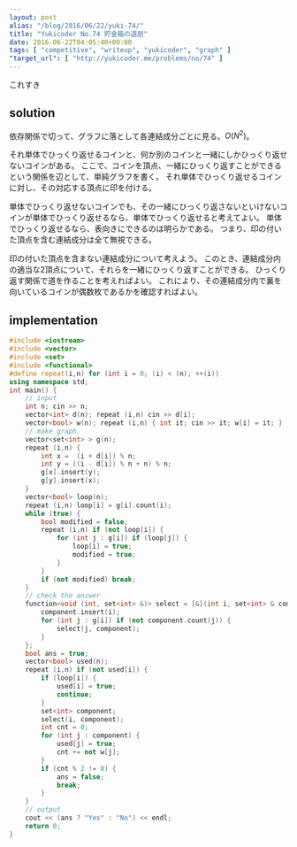 ```yaml
---
layout: post
alias: "/blog/2016/06/22/yuki-74/"
title: "Yukicoder No.74 貯金箱の退屈"
date: 2016-06-22T04:05:40+09:00
tags: [ "competitive", "writeup", "yukicoder", "graph" ]
"target_url": [ "http://yukicoder.me/problems/no/74" ]
---
```


これすき

## solution

依存関係で切って、グラフに落として各連結成分ごとに見る。$O(N^2)$。

それ単体でひっくり返せるコインと、何か別のコインと一緒にしかひっくり返せないコインがある。
ここで、コインを頂点、一緒にひっくり返すことができるという関係を辺として、単純グラフを書く。
それ単体でひっくり返せるコインに対し、その対応する頂点に印を付ける。

単体でひっくり返せないコインでも、その一緒にひっくり返さないといけないコインが単体でひっくり返せるなら、単体でひっくり返せると考えてよい。
単体でひっくり返せるなら、表向きにできるのは明らかである。
つまり、印の付いた頂点を含む連結成分は全て無視できる。

印の付いた頂点を含まない連結成分について考えよう。
このとき、連結成分内の適当な$2$頂点について、それらを一緒にひっくり返すことができる。
ひっくり返す関係で道を作ることを考えればよい。
これにより、その連結成分内で裏を向いているコインが偶数枚であるかを確認すればよい。

## implementation

``` c++
#include <iostream>
#include <vector>
#include <set>
#include <functional>
#define repeat(i,n) for (int i = 0; (i) < (n); ++(i))
using namespace std;
int main() {
    // input
    int n; cin >> n;
    vector<int> d(n); repeat (i,n) cin >> d[i];
    vector<bool> w(n); repeat (i,n) { int it; cin >> it; w[i] = it; }
    // make graph
    vector<set<int> > g(n);
    repeat (i,n) {
        int x =  (i + d[i]) % n;
        int y = ((i - d[i]) % n + n) % n;
        g[x].insert(y);
        g[y].insert(x);
    }
    vector<bool> loop(n);
    repeat (i,n) loop[i] = g[i].count(i);
    while (true) {
        bool modified = false;
        repeat (i,n) if (not loop[i]) {
            for (int j : g[i]) if (loop[j]) {
                loop[i] = true;
                modified = true;
            }
        }
        if (not modified) break;
    }
    // check the answer
    function<void (int, set<int> &)> select = [&](int i, set<int> & component) {
        component.insert(i);
        for (int j : g[i]) if (not component.count(j)) {
            select(j, component);
        }
    };
    bool ans = true;
    vector<bool> used(n);
    repeat (i,n) if (not used[i]) {
        if (loop[i]) {
            used[i] = true;
            continue;
        }
        set<int> component;
        select(i, component);
        int cnt = 0;
        for (int j : component) {
            used[j] = true;
            cnt += not w[j];
        }
        if (cnt % 2 != 0) {
            ans = false;
            break;
        }
    }
    // output
    cout << (ans ? "Yes" : "No") << endl;
    return 0;
}
```
